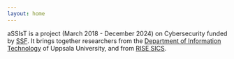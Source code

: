 ```yaml
---
layout: home
---
```

aSSIsT is a project (March 2018 - December 2024) on Cybersecurity funded by [SSF](https://strategiska.se/). It brings together researchers from the [Department of Information Technology](http://www.it.uu.se/) of Uppsala University, and from [RISE SICS](https://www.sics.se/).
